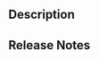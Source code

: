 ## Description

<!-- Please provide a brief summary of your changes -->

## Release Notes

<!-- If this PR title is just not enough to capture what a user should know about this PR, you can put extra release notes. -->
